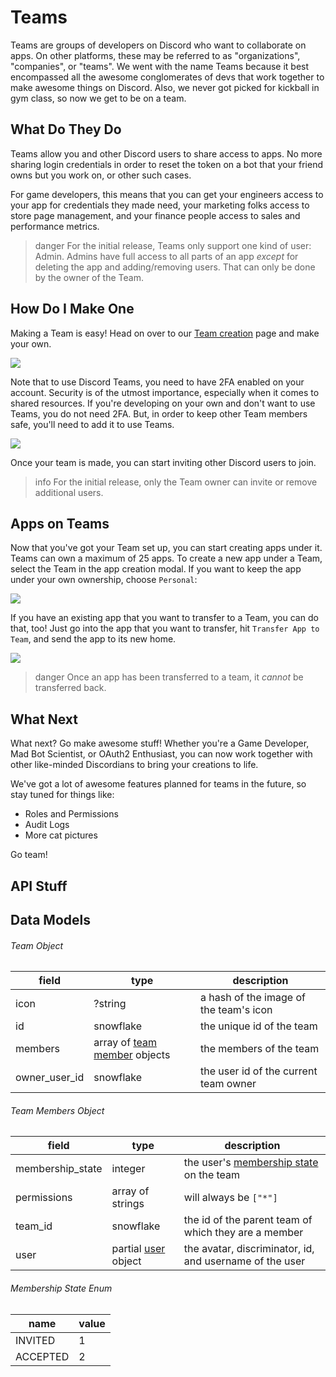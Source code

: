 # Teams

Teams are groups of developers on Discord who want to collaborate on apps. On other platforms, these may be referred to as "organizations", "companies", or "teams". We went with the name Teams because it best encompassed all the awesome conglomerates of devs that work together to make awesome things on Discord. Also, we never got picked for kickball in gym class, so now we get to be on a team.

## What Do They Do

Teams allow you and other Discord users to share access to apps. No more sharing login credentials in order to reset the token on a bot that your friend owns but you work on, or other such cases.

For game developers, this means that you can get your engineers access to your app for credentials they made need, your marketing folks access to store page management, and your finance people access to sales and performance metrics.

> danger
> For the initial release, Teams only support one kind of user: Admin. Admins have full access to all parts of an app _except_ for deleting the app and adding/removing users. That can only be done by the owner of the Team.

## How Do I Make One

Making a Team is easy! Head on over to our [Team creation](https://discord.com/developers/teams) page and make your own.

![](team-page.png)

Note that to use Discord Teams, you need to have 2FA enabled on your account. Security is of the utmost importance, especially when it comes to shared resources. If you're developing on your own and don't want to use Teams, you do not need 2FA. But, in order to keep other Team members safe, you'll need to add it to use Teams.

![](team-2fa.png)

Once your team is made, you can start inviting other Discord users to join.

> info
> For the initial release, only the Team owner can invite or remove additional users.

## Apps on Teams

Now that you've got your Team set up, you can start creating apps under it. Teams can own a maximum of 25 apps. To create a new app under a Team, select the Team in the app creation modal. If you want to keep the app under your own ownership, choose `Personal`:

![](team-make-app.png)

If you have an existing app that you want to transfer to a Team, you can do that, too! Just go into the app that you want to transfer, hit `Transfer App to Team`, and send the app to its new home.

![](transfer-app-to-team.png)

> danger
> Once an app has been transferred to a team, it _cannot_ be transferred back.

## What Next

What next? Go make awesome stuff! Whether you're a Game Developer, Mad Bot Scientist, or OAuth2 Enthusiast, you can now work together with other like-minded Discordians to bring your creations to life.

We've got a lot of awesome features planned for teams in the future, so stay tuned for things like:

- Roles and Permissions
- Audit Logs
- More cat pictures

Go team!

## API Stuff

## Data Models

###### Team Object

| field         | type                                                                              | description                            |
| ------------- | --------------------------------------------------------------------------------- | -------------------------------------- |
| icon          | ?string                                                                           | a hash of the image of the team's icon |
| id            | snowflake                                                                         | the unique id of the team              |
| members       | array of [team member](#DOCS_TOPICS_TEAMS/data-models-team-member-object) objects | the members of the team                |
| owner_user_id | snowflake                                                                         | the user id of the current team owner  |

###### Team Members Object

| field            | type                                                    | description                                                                                     |
| ---------------- | ------------------------------------------------------- | ----------------------------------------------------------------------------------------------- |
| membership_state | integer                                                 | the user's [membership state](#DOCS_TOPICS_TEAMS/data-models-membership-state-enum) on the team |
| permissions      | array of strings                                        | will always be `["*"]`                                                                          |
| team_id          | snowflake                                               | the id of the parent team of which they are a member                                            |
| user             | partial [user](#DOCS_RESOURCES_USER/user-object) object | the avatar, discriminator, id, and username of the user                                         |

###### Membership State Enum

| name     | value |
| -------- | ----- |
| INVITED  | 1     |
| ACCEPTED | 2     |
